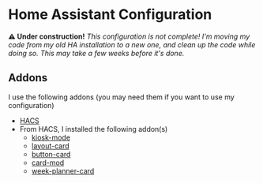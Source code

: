 # Home Assistant Configuration

**⚠️ Under construction!** *This configuration is not complete! I'm moving my code from my old HA installation to a new one, and clean up the code while doing so. This may take a few weeks before it's done.*

## Addons
I use the following addons (you may need them if you want to use my configuration)
* [HACS](https://hacs.xyz/)
* From HACS, I installed the following addon(s)
    * [kiosk-mode](https://github.com/NemesisRE/kiosk-mode)
    * [layout-card](https://github.com/thomasloven/lovelace-layout-card)
    * [button-card](https://github.com/custom-cards/button-card)
    * [card-mod](https://github.com/thomasloven/lovelace-card-mod)
    * [week-planner-card](https://github.com/FamousWolf/week-planner-card)


